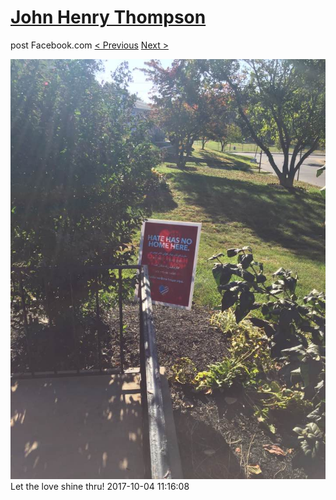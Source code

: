 # [John Henry Thompson](../README.md)
post Facebook.com
[< Previous](2017-10-04-1.md) [Next >](2017-10-04-3.md)

[![](../media/2017-10-04/Timeline-Photos-Let-the-love-shine-thru.jpg)](../README.md)
Let the love shine thru!
2017-10-04 11:16:08
